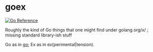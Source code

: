 # goex

[![Go Reference](https://pkg.go.dev/badge/github.com/rstudio/goex.svg)](https://pkg.go.dev/github.com/rstudio/goex)

Roughly the kind of Go things that one might find under golang.org/x/ ; missing standard library-ish stuff

Go as in [go](https://go.dev); Ex as in ex(perimental|tension).
